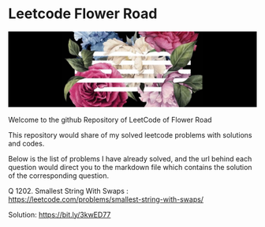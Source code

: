 # Leetcode Flower Road

![Bigbang Flower Road](/image/fr.jpg)

Welcome to the github Repository of LeetCode of Flower Road

This repository would share of my solved leetcode problems with solutions and codes.

Below is the list of problems I have already solved, and the url behind each question would direct you to
the markdown file which contains the solution of the corresponding question.


Q 1202. Smallest String With Swaps :  https://leetcode.com/problems/smallest-string-with-swaps/ 

Solution: https://bit.ly/3kwED77
